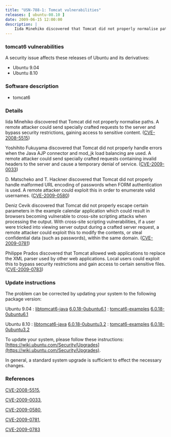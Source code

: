 ```yaml
---
title: "USN-788-1: Tomcat vulnerabilities"
releases: [ ubuntu-08.10 ]
date: 2009-06-15 12:00:00
description: |
    Iida Minehiko discovered that Tomcat did not properly normalise paths. A remote attacker could send specially crafted requests to the server and bypass security restrictions, gaining access to sensitive content. ([CVE-2008-5515](http://people.ubuntu.com/~ubuntu-security/cve/CVE-2008-5515))
--- 
```

 
### tomcat6 vulnerabilities

A security issue affects these releases of Ubuntu and its derivatives:

* Ubuntu 9.04
* Ubuntu 8.10

### Software description

* tomcat6 

### Details

Iida Minehiko discovered that Tomcat did not properly normalise paths. A remote attacker could send specially crafted requests to the server and bypass security restrictions, gaining access to sensitive content. ([CVE-2008-5515](http://people.ubuntu.com/~ubuntu-security/cve/CVE-2008-5515))

Yoshihito Fukuyama discovered that Tomcat did not properly handle errors when the Java AJP connector and mod_jk load balancing are used. A remote attacker could send specially crafted requests containing invalid headers to the server and cause a temporary denial of service. ([CVE-2009-0033](http://people.ubuntu.com/~ubuntu-security/cve/CVE-2009-0033))

D. Matscheko and T. Hackner discovered that Tomcat did not properly handle malformed URL encoding of passwords when FORM authentication is used. A remote attacker could exploit this in order to enumerate valid usernames. ([CVE-2009-0580](http://people.ubuntu.com/~ubuntu-security/cve/CVE-2009-0580))

Deniz Cevik discovered that Tomcat did not properly escape certain parameters in the example calendar application which could result in browsers becoming vulnerable to cross-site scripting attacks when processing the output. With cross-site scripting vulnerabilities, if a user were tricked into viewing server output during a crafted server request, a remote attacker could exploit this to modify the contents, or steal confidential data (such as passwords), within the same domain. ([CVE-2009-0781](http://people.ubuntu.com/~ubuntu-security/cve/CVE-2009-0781))

Philippe Prados discovered that Tomcat allowed web applications to replace the XML parser used by other web applications. Local users could exploit this to bypass security restrictions and gain access to certain sensitive files. ([CVE-2009-0783](http://people.ubuntu.com/~ubuntu-security/cve/CVE-2009-0783)) 

### Update instructions

The problem can be corrected by updating your system to the following package version:

Ubuntu 9.04
 : [libtomcat6-java](https://launchpad.net/ubuntu/+source/tomcat6) <span> [6.0.18-0ubuntu6.1](https://launchpad.net/ubuntu/+source/tomcat6/6.0.18-0ubuntu6.1) </span> 
 : [tomcat6-examples](https://launchpad.net/ubuntu/+source/tomcat6) <span> [6.0.18-0ubuntu6.1](https://launchpad.net/ubuntu/+source/tomcat6/6.0.18-0ubuntu6.1) </span> 

Ubuntu 8.10
 : [libtomcat6-java](https://launchpad.net/ubuntu/+source/tomcat6) <span> [6.0.18-0ubuntu3.2](https://launchpad.net/ubuntu/+source/tomcat6/6.0.18-0ubuntu3.2) </span> 
 : [tomcat6-examples](https://launchpad.net/ubuntu/+source/tomcat6) <span> [6.0.18-0ubuntu3.2](https://launchpad.net/ubuntu/+source/tomcat6/6.0.18-0ubuntu3.2) </span> 

To update your system, please follow these instructions: [https://wiki.ubuntu.com/Security/Upgrades](https://wiki.ubuntu.com/Security/Upgrades).

In general, a standard system upgrade is sufficient to effect the necessary changes. 

### References

 [CVE-2008-5515](http://people.ubuntu.com/~ubuntu-security/cve/CVE-2008-5515), 

 [CVE-2009-0033](http://people.ubuntu.com/~ubuntu-security/cve/CVE-2009-0033), 

 [CVE-2009-0580](http://people.ubuntu.com/~ubuntu-security/cve/CVE-2009-0580), 

 [CVE-2009-0781](http://people.ubuntu.com/~ubuntu-security/cve/CVE-2009-0781), 

 [CVE-2009-0783](http://people.ubuntu.com/~ubuntu-security/cve/CVE-2009-0783)
 
